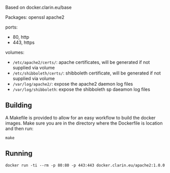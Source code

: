 Based on docker.clarin.eu/base

Packages:
openssl
apache2

ports:

* 80, http
* 443, https

volumes:

* `/etc/apache2/certs/`: apache certificates, will be generated if not supplied via volume
* `/etc/shibboleth/certs/`: shibboleth certificate, will be generated if not supplied via volume
* `/var/log/apache2/`: expose the apache2 daemon log files
* `/var/log/shibboleth`: expose the shibboleth sp daeamon log files

## Building

A Makefile is provided to allow for an easy workflow to build the docker images. Make sure you are in the directory where the Dockerfile is location and then run:

```
make
```


## Running

```
docker run -ti --rm -p 80:80 -p 443:443 docker.clarin.eu/apache2:1.0.0
```